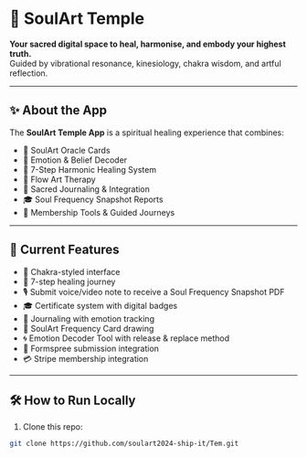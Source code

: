 # 🌿 SoulArt Temple

**Your sacred digital space to heal, harmonise, and embody your highest truth.**  
Guided by vibrational resonance, kinesiology, chakra wisdom, and artful reflection.

---

## ✨ About the App

The **SoulArt Temple App** is a spiritual healing experience that combines:

- 🎴 SoulArt Oracle Cards  
- 💠 Emotion & Belief Decoder  
- 🌈 7-Step Harmonic Healing System  
- 🎨 Flow Art Therapy  
- 📓 Sacred Journaling & Integration  
- 🎓 Soul Frequency Snapshot Reports  
- 💖 Membership Tools & Guided Journeys

---

## 🔮 Current Features

- 🧿 Chakra-styled interface  
- 🧘 7-step healing journey  
- 🎙️ Submit voice/video note to receive a Soul Frequency Snapshot PDF  
- 🎓 Certificate system with digital badges  
- 📓 Journaling with emotion tracking  
- 🎴 SoulArt Frequency Card drawing  
- 🌀 Emotion Decoder Tool with release & replace method  
- 💌 Formspree submission integration  
- 💳 Stripe membership integration  

---

## 🛠️ How to Run Locally

1. Clone this repo:
```bash
git clone https://github.com/soulart2024-ship-it/Tem.git

